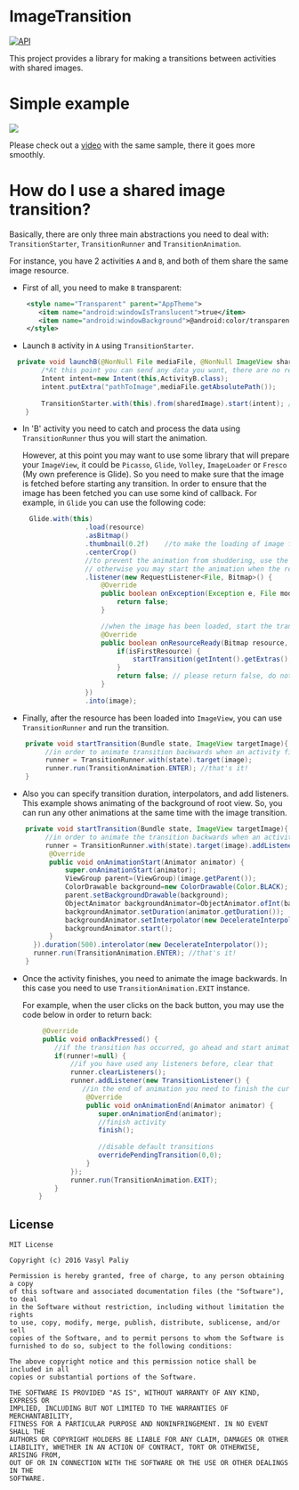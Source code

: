 # ImageTransition
[![API](https://img.shields.io/badge/API-12%2B-blue.svg?style=flat)](https://android-arsenal.com/api?level=12) 

This project provides a library for making a transitions between activities with shared images.

# Simple example #
![](https://github.com/vpaliyX/ImageTransition/blob/master/art/ezgif.com-video-to-gif%20(4).gif)

Please check out a [video](https://www.youtube.com/watch?v=ybzTDJHUrSo) with the same sample, there it goes more smoothly.

# How do I use a shared image transition? #

Basically, there are only three main abstractions you need to deal with: `TransitionStarter`, `TransitionRunner` and `TransitionAnimation`.

For instance, you have 2 activities `A` and `B`, and both of them share the same image resource.

 * First of all, you need to make `B` transparent:
 
    ```xml
     <style name="Transparent" parent="AppTheme">
        <item name="android:windowIsTranslucent">true</item>
        <item name="android:windowBackground">@android:color/transparent</item>
     </style>
    ```

* Launch `B` activity in `A` using `TransitionStarter`.

```java
  private void launchB(@NonNull File mediaFile, @NonNull ImageView sharedImage) {
        /*At this point you can send any data you want, there are no restrictions*/
        Intent intent=new Intent(this,ActivityB.class);
        intent.putExtra("pathToImage",mediaFile.getAbsolutePath());
        
        TransitionStarter.with(this).from(sharedImage).start(intent); //that's it!
    }
 ```
 
 * In 'B' activity you need to catch and process the data using `TransitionRunner` thus you will start the animation.
 
    However, at this point you may want to use some library that will prepare your `ImageView`, 
    it could be `Picasso`, `Glide`, `Volley`, `ImageLoader` or `Fresco` (My own preference is Glide).
    So you need to make sure that the image is fetched before starting any transition. In order to ensure that the image has been 
     fetched you can use some kind of callback. For example, in `Glide` you can use the following code:
 ```java
      Glide.with(this)
                    .load(resource)
                    .asBitmap()
                    .thumbnail(0.2f)    //to make the loading of image faster
                    .centerCrop()
                    //to prevent the animation from shuddering, use the listener to track when the image is ready,
                    // otherwise you may start the animation when the resource hasn't been loaded yet
                    .listener(new RequestListener<File, Bitmap>() {
                        @Override
                        public boolean onException(Exception e, File model, Target<Bitmap> target, boolean isFirstResource) {
                            return false;
                        }

                        //when the image has been loaded, start the transition
                        @Override
                        public boolean onResourceReady(Bitmap resource, File model, Target<Bitmap> target, boolean isFromMemoryCache, boolean isFirstResource) {
                            if(isFirstResource) {
                                startTransition(getIntent().getExtras(),image); //pass the data and `ImageView`
                            }
                            return false; // please return false, do not return true
                        }
                    })
                    .into(image);
 ```
 
 * Finally, after the resource has been loaded into `ImageView`, you can use `TransitionRunner` and run the transition.
 
  ```java
      private void startTransition(Bundle state, ImageView targetImage){
           //in order to animate transition backwards when an activity finishes, save created instance as global variable
           runner = TransitionRunner.with(state).target(image);
           runner.run(TransitionAnimation.ENTER); //that's it!
      }
  ```
  
  * Also you can specify transition duration, interpolators, and add listeners.
      This example shows animating of the background of root view.
      So, you can run any other animations at the same time with the image transition.
      
  ```java
      private void startTransition(Bundle state, ImageView targetImage){
           //in order to animate the transition backwards when an activity finishes, save created instance as global variable
           runner = TransitionRunner.with(state).target(image).addListener(new TransitionListener() {
            @Override
            public void onAnimationStart(Animator animator) {
                super.onAnimationStart(animator);
                ViewGroup parent=(ViewGroup)(image.getParent());
                ColorDrawable background=new ColorDrawable(Color.BLACK);
                parent.setBackgroundDrawable(background);
                ObjectAnimator backgroundAnimator=ObjectAnimator.ofInt(background,"alpha",0,255);
                backgroundAnimator.setDuration(animator.getDuration());
                backgroundAnimator.setInterpolator(new DecelerateInterpolator());
                backgroundAnimator.start();
            }
        }).duration(500).interolator(new DecelerateInterpolator());
        runner.run(TransitionAnimation.ENTER); //that's it!
      }
  ```
  
 * Once the activity finishes, you need to animate the image backwards.
     In this case you need to use `TransitionAnimation.EXIT` instance.
     
     For example, when the user clicks on the back button, you may use the code below in order to return back:
    ```java
         @Override
         public void onBackPressed() {           
            //if the transition has occurred, go ahead and start animating the image backwards
            if(runner!=null) {
                //if you have used any listeners before, clear that 
                runner.clearListeners();  
                runner.addListener(new TransitionListener() {
                   //in the end of animation you need to finish the current activity and return back to the caller
                    @Override
                    public void onAnimationEnd(Animator animator) {
                       super.onAnimationEnd(animator);
                       //finish activity
                       finish();
                       
                       //disable default transitions 
                       overridePendingTransition(0,0);
                    }
                });
                runner.run(TransitionAnimation.EXIT);
            }
        }
   ```

## License ##

``````
MIT License

Copyright (c) 2016 Vasyl Paliy

Permission is hereby granted, free of charge, to any person obtaining a copy
of this software and associated documentation files (the "Software"), to deal
in the Software without restriction, including without limitation the rights
to use, copy, modify, merge, publish, distribute, sublicense, and/or sell
copies of the Software, and to permit persons to whom the Software is
furnished to do so, subject to the following conditions:

The above copyright notice and this permission notice shall be included in all
copies or substantial portions of the Software.

THE SOFTWARE IS PROVIDED "AS IS", WITHOUT WARRANTY OF ANY KIND, EXPRESS OR
IMPLIED, INCLUDING BUT NOT LIMITED TO THE WARRANTIES OF MERCHANTABILITY,
FITNESS FOR A PARTICULAR PURPOSE AND NONINFRINGEMENT. IN NO EVENT SHALL THE
AUTHORS OR COPYRIGHT HOLDERS BE LIABLE FOR ANY CLAIM, DAMAGES OR OTHER
LIABILITY, WHETHER IN AN ACTION OF CONTRACT, TORT OR OTHERWISE, ARISING FROM,
OUT OF OR IN CONNECTION WITH THE SOFTWARE OR THE USE OR OTHER DEALINGS IN THE
SOFTWARE.
``````
